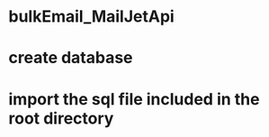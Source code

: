 # bulkEmail_MailJetApi

# create database <bulkemail>

# import the sql file included in the root directory
